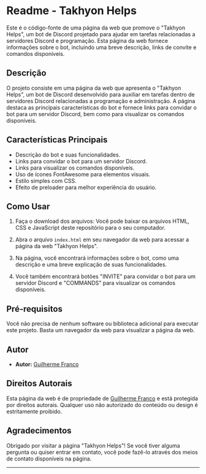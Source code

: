 # Readme - Takhyon Helps

Este é o código-fonte de uma página da web que promove o "Takhyon Helps", um bot de Discord projetado para ajudar em tarefas relacionadas a servidores Discord e programação. Esta página da web fornece informações sobre o bot, incluindo uma breve descrição, links de convite e comandos disponíveis.

## Descrição

O projeto consiste em uma página da web que apresenta o "Takhyon Helps", um bot de Discord desenvolvido para auxiliar em tarefas dentro de servidores Discord relacionadas a programação e administração. A página destaca as principais características do bot e fornece links para convidar o bot para um servidor Discord, bem como para visualizar os comandos disponíveis.

## Características Principais

- Descrição do bot e suas funcionalidades.
- Links para convidar o bot para um servidor Discord.
- Links para visualizar os comandos disponíveis.
- Uso de ícones FontAwesome para elementos visuais.
- Estilo simples com CSS.
- Efeito de preloader para melhor experiência do usuário.

## Como Usar

1. Faça o download dos arquivos: Você pode baixar os arquivos HTML, CSS e JavaScript deste repositório para o seu computador.

2. Abra o arquivo `index.html` em seu navegador da web para acessar a página da web "Takhyon Helps".

3. Na página, você encontrará informações sobre o bot, como uma descrição e uma breve explicação de suas funcionalidades.

4. Você também encontrará botões "INVITE" para convidar o bot para um servidor Discord e "COMMANDS" para visualizar os comandos disponíveis.

## Pré-requisitos

Você não precisa de nenhum software ou biblioteca adicional para executar este projeto. Basta um navegador da web para visualizar a página da web.

## Autor

- **Autor:** [Guilherme Franco](https://github.com/Guilhermwn)

## Direitos Autorais

Esta página da web é de propriedade de [Guilherme Franco](https://github.com/Guilhermwn) e está protegida por direitos autorais. Qualquer uso não autorizado do conteúdo ou design é estritamente proibido.

## Agradecimentos

Obrigado por visitar a página "Takhyon Helps"! Se você tiver alguma pergunta ou quiser entrar em contato, você pode fazê-lo através dos meios de contato disponíveis na página.

---

